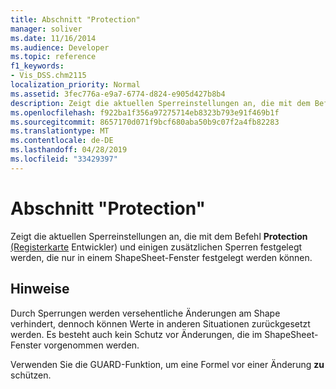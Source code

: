 ```yaml
---
title: Abschnitt "Protection"
manager: soliver
ms.date: 11/16/2014
ms.audience: Developer
ms.topic: reference
f1_keywords:
- Vis_DSS.chm2115
localization_priority: Normal
ms.assetid: 3fec776a-e9a7-6774-d824-e905d427b8b4
description: Zeigt die aktuellen Sperreinstellungen an, die mit dem Befehl Schutz (Registerkarte Entwickler) festgelegt wurden, sowie einige zusätzliche Sperren, die nur in einem ShapeSheet-Fenster festgelegt werden können.
ms.openlocfilehash: f922ba1f356a97275714eb8323b793e91f469b1f
ms.sourcegitcommit: 8657170d071f9bcf680aba50b9c07f2a4fb82283
ms.translationtype: MT
ms.contentlocale: de-DE
ms.lasthandoff: 04/28/2019
ms.locfileid: "33429397"
---
```

# <a name="protection-section"></a>Abschnitt "Protection"

Zeigt die aktuellen Sperreinstellungen an, die mit dem Befehl **Protection** [(Registerkarte](run-in-developer-mode-display-the-developer-tab.md) Entwickler) und einigen zusätzlichen Sperren festgelegt werden, die nur in einem ShapeSheet-Fenster festgelegt werden können. 
  
## <a name="remarks"></a>Hinweise

Durch Sperrungen werden versehentliche Änderungen am Shape verhindert, dennoch können Werte in anderen Situationen zurückgesetzt werden. Es besteht auch kein Schutz vor Änderungen, die im ShapeSheet-Fenster vorgenommen werden.
  
Verwenden Sie die GUARD-Funktion, um eine Formel vor einer Änderung **zu** schützen. 
  

